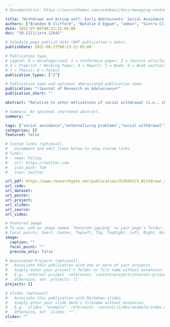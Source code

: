 ```yaml
---
# Documentation: https://sourcethemes.com/academic/docs/managing-content/

title: "Withdrawn and Acting out?: Early Adolescents' Social Avoidance and Externalizing Problems"
authors: ["Brandon N Clifford", "Natalie D Eggum", "admin", "Sierra Clifford", "Kathryn Lemery-Chalfant"]
date: 2021-07-06T00:23:22-05:00
doi: "10.1111/jora.12642"

# Schedule page publish date (NOT publication's date).
publishDate: 2021-08-27T00:23:22-05:00

# Publication type.
# Legend: 0 = Uncategorized; 1 = Conference paper; 2 = Journal article;
# 3 = Preprint / Working Paper; 4 = Report; 5 = Book; 6 = Book section;
# 7 = Thesis; 8 = Patent
publication_types: ["2"]

# Publication name and optional abbreviated publication name.
publication: "*Journal of Research on Adolescence*"
publication_short: ""

abstract: "Relative to other motivations of social withdrawal (i.e., shyness, unsociability), social avoidance is understudied. Furthermore, the relation between social avoidance and externalizing problems seldom has been investigated despite reasons to expect an association. We examined the association between social avoidance and externalizing problems using a sample of early adolescents in the United States using parents’ reports (N = 294; 54.1% boys; M age = 12.43 years). Supporting our hypotheses, structural equation models indicated that social avoidance positively predicted concurrent externalizing problems, controlling for shyness, unsociability, and internalizing problems (including depression and anxiety). Findings highlight that socially avoidant adolescents’ behaviors may include avoiding others as well as acting out. Longitudinal work is needed to examine the potential bidirectional relations between social avoidance and externalizing problems."

# Summary. An optional shortened abstract.
summary: ""

tags: ["social avoidance","externalizing problems","social withdrawal"]
categories: []
featured: false

# Custom links (optional).
#   Uncomment and edit lines below to show custom links.
# links:
# - name: Follow
#   url: https://twitter.com
#   icon_pack: fab
#   icon: twitter

url_pdf: https://www.researchgate.net/publication/353045533_Withdrawn_and_Acting_out_Early_Adolescents'_Social_Avoidance_and_Externalizing_Problems
url_code:
url_dataset:
url_poster:
url_project:
url_slides:
url_source:
url_video:

# Featured image
# To use, add an image named `featured.jpg/png` to your page's folder. 
# Focal points: Smart, Center, TopLeft, Top, TopRight, Left, Right, BottomLeft, Bottom, BottomRight.
image:
  caption: ""
  focal_point: ""
  preview_only: false

# Associated Projects (optional).
#   Associate this publication with one or more of your projects.
#   Simply enter your project's folder or file name without extension.
#   E.g. `internal-project` references `content/project/internal-project/index.md`.
#   Otherwise, set `projects: []`.
projects: []

# Slides (optional).
#   Associate this publication with Markdown slides.
#   Simply enter your slide deck's filename without extension.
#   E.g. `slides: "example"` references `content/slides/example/index.md`.
#   Otherwise, set `slides: ""`.
slides: ""
---
```

